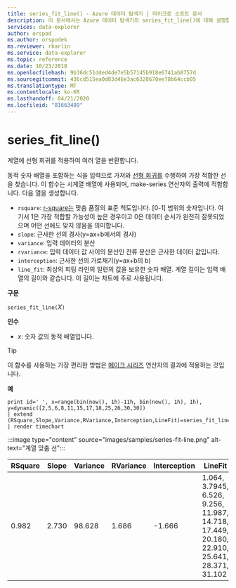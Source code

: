 ```yaml
---
title: series_fit_line() - Azure 데이터 탐색기 | 마이크로 소프트 문서
description: 이 문서에서는 Azure 데이터 탐색기의 series_fit_line()에 대해 설명합니다.
services: data-explorer
author: orspod
ms.author: orspodek
ms.reviewer: rkarlin
ms.service: data-explorer
ms.topic: reference
ms.date: 10/23/2018
ms.openlocfilehash: 9b36dc51dded4de7e5b57145b918e6741ab8757d
ms.sourcegitcommit: 436cd515ea0d83d46e3ac6328670ee78b64ccb05
ms.translationtype: MT
ms.contentlocale: ko-KR
ms.lasthandoff: 04/21/2020
ms.locfileid: "81663489"
---
```

# <a name="series_fit_line"></a>series_fit_line()

계열에 선형 회귀를 적용하여 여러 열을 반환합니다.  

동적 숫자 배열을 포함하는 식을 입력으로 가져와 [선형 회귀를](https://en.wikipedia.org/wiki/Line_fitting) 수행하여 가장 적합한 선을 찾습니다. 이 함수는 시계열 배열에 사용되며, make-series 연산자의 출력에 적합합니다. 다음 열을 생성합니다.
* `rsquare`: [r-square는](https://en.wikipedia.org/wiki/Coefficient_of_determination) 맞춤 품질의 표준 척도입니다. [0-1] 범위의 숫자입니다. 여기서 1은 가장 적합할 가능성이 높은 경우이고 0은 데이터 순서가 완전히 잘못되었으며 어떤 선에도 맞지 않음을 의미합니다. 
* `slope`: 근사한 선의 경사(y=ax+b에서의 경사)
* `variance`: 입력 데이터의 분산
* `rvariance`: 입력 데이터 값 사이의 분산인 잔류 분산은 근사한 데이터 값입니다.
* `interception`: 근사한 선의 가로채기(y=ax+b의 b)
* `line_fit`: 최상의 피팅 라인의 일련의 값을 보유한 숫자 배열. 계열 길이는 입력 배열의 길이와 같습니다. 이 길이는 차트에 주로 사용됩니다.

**구문**

`series_fit_line(`*Ⅹ*`)`

**인수**

* *x*: 숫자 값의 동적 배열입니다.

> [!TIP]
> 이 함수를 사용하는 가장 편리한 방법은 [메이크 시리즈](make-seriesoperator.md) 연산자의 결과에 적용하는 것입니다.

**예**

```kusto
print id=' ', x=range(bin(now(), 1h)-11h, bin(now(), 1h), 1h), y=dynamic([2,5,6,8,11,15,17,18,25,26,30,30])
| extend (RSquare,Slope,Variance,RVariance,Interception,LineFit)=series_fit_line(y)
| render timechart
```

:::image type="content" source="images/samples/series-fit-line.png" alt-text="계열 맞춤 선":::

| RSquare | Slope | Variance | RVariance | Interception | LineFit                                                                                     |
|---------|-------|----------|-----------|--------------|---------------------------------------------------------------------------------------------|
| 0.982   | 2.730 | 98.628   | 1.686     | -1.666       | 1.064, 3.7945, 6.526, 9.256, 11.987, 14.718, 17.449, 20.180, 22.910, 25.641, 28.371, 31.102 |